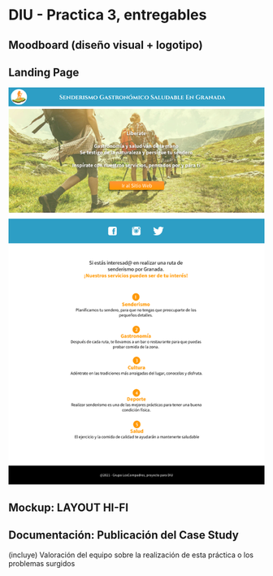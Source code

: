 # DIU - Practica 3, entregables

## Moodboard (diseño visual + logotipo)   


## Landing Page
![Scope-Canvas](../img/Landing-Page-Senderismo-Granada.png)

## Mockup: LAYOUT HI-FI


## Documentación: Publicación del Case Study


(incluye) Valoración del equipo sobre la realización de esta práctica o los problemas surgidos
 
